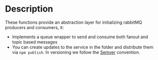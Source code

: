 # Description
These functions provide an abstraction layer for initializing rabbitMQ producers and consumers, it:

- Implements a queue wrapper to send and consume both fanout and topic based messages
- You can create updates to the service in the folder and distribute them via `npm publish`. In versioning we follow the [Semver](https://semver.org/) convention.
